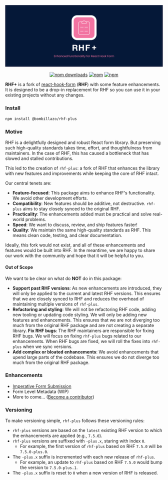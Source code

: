 <div align="center">
  <img src="./docs/logo.png" alt="RHF Plus Logo" />
</div>

<div align="center">

[![npm downloads](https://img.shields.io/npm/dm/@bombillazo/rhf-plus.svg?style=for-the-badge)](https://www.npmjs.com/package/@bombillazo/rhf-plus)
[![npm](https://img.shields.io/npm/dt/@bombillazo/rhf-plus.svg?style=for-the-badge)](https://www.npmjs.com/package/@bombillazo/rhf-plus)
[![npm](https://img.shields.io/npm/l/@bombillazo/rhf-plus?style=for-the-badge)](https://github.com/bombillazo/rhf-plus/blob/master/LICENSE)

</div>

**RHF+** is a fork of [react-hook-form](https://react-hook-form.com/) (**RHF**) with some feature enhancements. It is designed to be a drop-in replacement for RHF so you can use it in your existing projects without any changes.

### Install

```sh
npm install @bombillazo/rhf-plus
```

### Motive

RHF is a delightfully designed and robust React form library. But preserving such high-quality standards takes time, effort, and thoughtfulness from maintainers. In the case of RHF, this has caused a bottleneck that has slowed and stalled contributions.

This led to the creation of `rhf-plus`: a fork of RHF that enhances the library with new features and improvements while keeping the core of RHF intact.

Our central tenets are:

- **Feature-focused**: This package aims to enhance RHF's functionality. We avoid other development efforts.
- **Compatibility**: New features should be additive, not destructive. `rhf-plus` aims to stay closely synced to the original RHF.
- **Practicality**: The enhancements added must be practical and solve real-world problems.
- **Speed**: We want to discuss, review, and ship features faster!
- **Quality**: We maintain the same high-quality standards as RHF. This means clean code, testing, and clear documentation.

Ideally, this fork would not exist, and all of these enhancements and features would be built into RHF. In the meantime, we are happy to share our work with the community and hope that it will be helpful to you.

#### Out of Scope

We want to be clear on what do **NOT** do in this package:

- **Support past RHF versions**: As new enhancements are introduced, they will only be applied to the current and latest RHF versions. This ensures that we are closely synced to RHF and reduces the overhead of maintaining multiple versions of `rhf-plus`.
- **Refactoring and styling**: We will not be refactoring RHF code, adding new tooling or updating code styling. We will only be adding new features and enhancements. This ensures that we are not diverging too much from the original RHF package and are not creating a separate library.
**Fix RHF bugs**: The RHF maintainers are responsible for fixing RHF bugs. We will focus on fixing `rhf-plus` bugs related to our enhancements. When RHF bugs are fixed, we will roll the fixes into `rhf-plus` when we sync versions.
- **Add complex or bloated enhancements**: We avoid enhancements that upend large parts of the codebase. This ensures we do not diverge too much from the original RHF package.

### Enhancements

- [Imperative Form Submission](./docs/imperative_submit.md)
- Form Level Metadata (WIP)
- More to come... ([Become a contributor](CONTRIBUTING.md))

### Versioning

To make versioning simple, `rhf-plus` follows these versioning rules:

- `rhf-plus` versions are based on the `latest` existing RHF version to which the enhancements are applied (e.g., `7.5.0`).
- `rhf-plus` versions are suffixed with `-plus.x`, staring with index `0`.
  - For example, the first version of `rhf-plus` based on RHF `7.5.0` will be `7.5.0-plus.0`.
- The `-plus.x` suffix is incremented with each new release of `rhf-plus`.
  - For example, an update to `rhf-plus` based on RHF `7.5.0` would bump the version to `7.5.0-plus.1`.
- The `-plus.x` suffix is reset to `0` when a new version of RHF is released.
